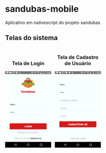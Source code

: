 # sandubas-mobile
Aplicativo em nativescript do projeto sandubas

<h2>Telas do sistema</h2>
<div class="box">
	<h3 align="center">Tela de Login</h3>
    <img align="center" src="images/login.png" height="250" width="150" alt="" />
</div>
&nbsp;
<div class="box">
	<h3 align="center">Tela de Cadastro de Usuário</h3>
    <img align="center" src="images/cadastro.png" height="250" width="150" alt="" />
</div>

<style>
div.box {
	width: 150px;
	display: inline-block;
}
</style>
